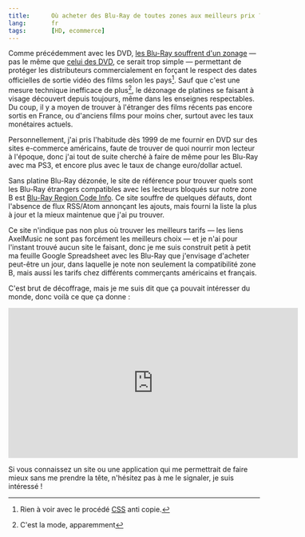 ```yaml
---
title:      Où acheter des Blu-Ray de toutes zones aux meilleurs prix ?
lang:       fr
tags:       [HD, ecommerce]
---
```


Comme précédemment avec les DVD, [les Blu-Ray souffrent d'un zonage](http://dico.developpez.com/html/3063-Economie-Zone-Blu-ray.php) — pas le même que [celui des DVD](http://fr.wikipedia.org/wiki/DVD#Protections_commerciales_par_zones), ce serait trop simple — permettant de protéger les distributeurs commercialement en forçant le respect des dates officielles de sortie vidéo des films selon les pays[^1]. Sauf que c'est une mesure technique inefficace de plus[^2], le dézonage de platines se faisant à visage découvert depuis toujours, même dans les enseignes respectables. Du coup, il y a moyen de trouver à l'étranger des films récents pas encore sortis en France, ou d'anciens films pour moins cher, surtout avec les taux monétaires actuels.

[^1]: Rien à voir avec le procédé [CSS](http://www.dvdcca.org/css/) anti copie.

[^2]: C'est la mode, apparemment

Personnellement, j'ai pris l'habitude dès 1999 de me fournir en DVD sur des sites e-commerce américains, faute de trouver de quoi nourrir mon lecteur à l'époque, donc j'ai tout de suite cherché à faire de même pour les Blu-Ray avec ma PS3, et encore plus avec le taux de change euro/dollar actuel.

Sans platine Blu-Ray dézonée, le site de référence pour trouver quels sont les Blu-Ray étrangers compatibles avec les lecteurs bloqués sur notre zone B est [Blu-Ray Region Code Info](http://www.blurayregioncodes.com/). Ce site souffre de quelques défauts, dont l'absence de flux RSS/Atom annonçant les ajouts, mais fourni la liste la plus à jour et la mieux maintenue que j'ai pu trouver.

Ce site n'indique pas non plus où trouver les meilleurs tarifs — les liens AxelMusic ne sont pas forcément les meilleurs choix — et je n'ai pour l'instant trouvé aucun site le faisant, donc je me suis construit petit à petit ma feuille Google Spreadsheet avec les Blu-Ray que j'envisage d'acheter peut-être un jour, dans laquelle je note non seulement la compatibilité zone B, mais aussi les tarifs chez différents commerçants américains et français.

C'est brut de décoffrage, mais je me suis dit que ça pouvait intéresser du monde, donc voilà ce que ça donne :

<iframe width='580' height='300' frameborder='0' src='http://spreadsheets.google.com/pub?key=py54QlMHKkB4aIJbYR8gKBQ&output=html&gid=0&single=true&widget=true'></iframe>

Si vous connaissez un site ou une application qui me permettrait de faire mieux sans me prendre la tête, n'hésitez pas à me le signaler, je suis intéressé !
